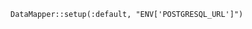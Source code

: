 <!-- usedin: [ _includes/_inlines/Deployment/Rails/padrino-stacks/padrino-stacks_datamapper-v1.md] -->

```
DataMapper::setup(:default, "ENV['POSTGRESQL_URL']")
```
